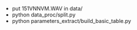 - put 151VNNVM.WAV in data/
- python data_proc/split.py
- python parameters_extract/build_basic_table.py